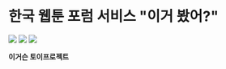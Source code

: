 # 한국 웹툰 포럼 서비스 "이거 봤어?"

<img src="https://img.shields.io/badge/React-61DAFB?style=flat&logo=React&logoColor=000000"/>
<img src="https://img.shields.io/badge/Node.js-339933?style=flat&logo=Node.js&logoColor=ffffff"/>
<img src="https://img.shields.io/badge/MongoDB-47A248?style=flat&logo=MongoDB&logoColor=ffffff"/>

**이거슨 토이프로젝트**
